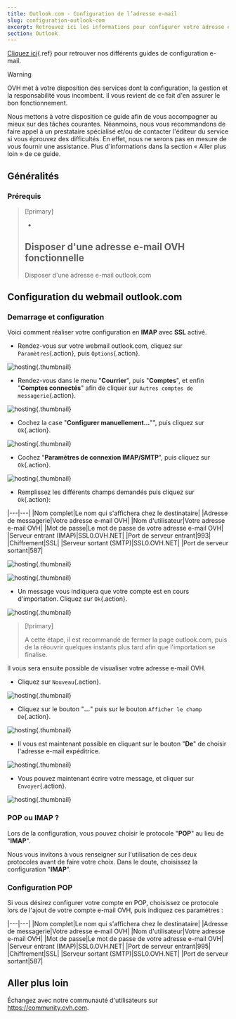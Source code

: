 ```yaml
---
title: Outlook.com - Configuration de l’adresse e-mail
slug: configuration-outlook-com
excerpt: Retrouvez ici les informations pour configurer votre adresse e-mail sur outlook.com
section: Outlook
---
```


[Cliquez ici]({legacy}1474){.ref} pour retrouver nos différents guides de configuration e-mail.


> [!warning]
>
> OVH met à votre disposition des services dont la configuration, la gestion et la responsabilité vous incombent. Il vous revient de ce fait d'en assurer le bon fonctionnement.
> 
> Nous mettons à votre disposition ce guide afin de vous accompagner au mieux sur des tâches courantes. Néanmoins, nous vous recommandons de faire appel à un prestataire spécialisé et/ou de contacter l'éditeur du service si vous éprouvez des difficultés. En effet, nous ne serons pas en mesure de vous fournir une assistance. Plus d'informations dans la section « Aller plus loin » de ce guide.
> 

## Généralités

### Prérequis


> [!primary]
>
> - 
> Disposer d'une adresse e-mail OVH fonctionnelle
> - 
> Disposer d'une adresse e-mail outlook.com
> 
> 


## Configuration du webmail outlook.com

### Demarrage et configuration
Voici comment réaliser votre configuration en  **IMAP**  avec  **SSL** activé.

- Rendez-vous sur votre webmail outlook.com, cliquez sur `Paramètres`{.action}, puis `Options`{.action}.


![hosting](images/2.PNG){.thumbnail}

- Rendez-vous dans le menu "**Courrier**", puis "**Comptes**", et enfin "**Comptes connectés**" afin de cliquer sur `Autres comptes de messagerie`{.action}.


![hosting](images/3.PNG){.thumbnail}

- Cochez la case "**Configurer manuellement...**"", puis cliquez sur `Ok`{.action}.


![hosting](images/4.PNG){.thumbnail}

- Cochez "**Paramètres de connexion IMAP/SMTP**", puis cliquez sur `Ok`{.action}.


![hosting](images/5.PNG){.thumbnail}

- Remplissez les différents champs demandés puis cliquez sur `Ok`{.action}:

|---|---|
|Nom complet|Le nom qui s'affichera chez le destinataire|
|Adresse de messagerie|Votre adresse e-mail OVH|
|Nom d'utilisateur|Votre adresse e-mail OVH|
|Mot de passe|Le mot de passe de votre adresse e-mail OVH|
|Serveur entrant (IMAP)|SSL0.OVH.NET|
|Port de serveur entrant|993|
|Chiffrement|SSL|
|Serveur sortant (SMTP)|SSL0.OVH.NET|
|Port de serveur sortant|587|


![hosting](images/6.PNG){.thumbnail}


![hosting](images/7.PNG){.thumbnail}

- Un message vous indiquera que votre compte est en cours d'importation. Cliquez sur `Ok`{.action}.


![hosting](images/8.PNG){.thumbnail}



> [!primary]
>
> A cette étape, il est recommandé de fermer la page outlook.com, puis de la réouvrir quelques instants plus tard afin que l'importation se finalise.
> 

Il vous sera ensuite possible de visualiser votre adresse e-mail OVH.

- Cliquez sur `Nouveau`{.action}.


![hosting](images/10.PNG){.thumbnail}

- Cliquez sur le bouton "**...**" puis sur le bouton `Afficher le champ De`{.action}.


![hosting](images/11.PNG){.thumbnail}

- Il vous est maintenant possible en cliquant sur le bouton "**De**" de choisir l'adresse e-mail expéditrice.


![hosting](images/12.PNG){.thumbnail}

- Vous pouvez maintenant écrire votre message, et cliquer sur `Envoyer`{.action}.


![hosting](images/13.PNG){.thumbnail}


### POP ou IMAP ?
Lors de la configuration, vous pouvez choisir le protocole "**POP**" au lieu de "**IMAP**".

Nous vous invitons à vous renseigner sur l'utilisation de ces deux protocoles avant de faire votre choix. Dans le doute, choisissez la configuration "**IMAP**".


### Configuration POP
Si vous désirez configurer votre compte en POP, choisissez ce protocole lors de l'ajout de votre compte e-mail OVH, puis indiquez ces paramètres :

|---|---|
|Nom complet|Le nom qui s'affichera chez le destinataire|
|Adresse de messagerie|Votre adresse e-mail OVH|
|Nom d'utilisateur|Votre adresse e-mail OVH|
|Mot de passe|Le mot de passe de votre adresse e-mail OVH|
|Serveur entrant (IMAP)|SSL0.OVH.NET|
|Port de serveur entrant|995|
|Chiffrement|SSL|
|Serveur sortant (SMTP)|SSL0.OVH.NET|
|Port de serveur sortant|587|

## Aller plus loin

Échangez avec notre communauté d'utilisateurs sur <https://community.ovh.com>.